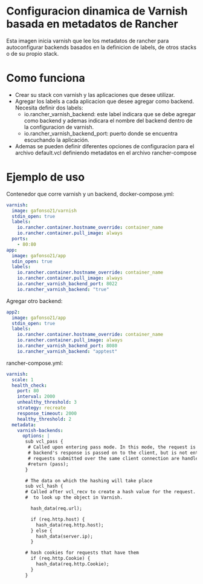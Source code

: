 # Configuracion dinamica de Varnish basada en metadatos de Rancher

Esta imagen inicia varnish que lee los metadatos de rancher para autoconfigurar backends basados en la definicion de labels, de otros stacks o de su propio stack.

# Como funciona
* Crear su stack con varnish y las aplicaciones que desee utilizar.
* Agregar los labels a cada aplicacion que desee agregar como backend. Necesita definir dos labels:
  * io.rancher_varnish_backend: este label indicara que se debe agregar como backend y ademas indicara el nombre del backend dentro de la configuracion de varnish.
  * io.rancher_varnish_backend_port: puerto donde se encuentra escuchando la aplicación.
* Ademas se pueden definir diferentes opciones de configuracion para el archivo default.vcl definiendo metadatos en el archivo rancher-compose





# Ejemplo de uso
Contenedor que corre varnish y un backend, docker-compose.yml: 
```yml
varnish:
  image: gafonso21/varnish
  stdin_open: true
  labels:
    io.rancher.container.hostname_override: container_name
    io.rancher.container.pull_image: always
  ports:
    - 80:80
app:
  image: gafonso21/app
  sdin_open: true
  labels:
    io.rancher.container.hostname_override: container_name
    io.rancher.container.pull_image: always
    io.rancher_varnish_backend_port: 8022
    io.rancher_varnish_backend: "true"
```
Agregar otro backend:

```yml
app2:
  image: gafonso21/app
  stdin_open: true
  labels:
    io.rancher.container.hostname_override: container_name
    io.rancher.container.pull_image: always
    io.rancher_varnish_backend_port: 8080
    io.rancher_varnish_backend: "apptest"
```

rancher-compose.yml:
```yml 
varnish:
  scale: 1
  health_check:
    port: 80
    interval: 2000
    unhealthy_threshold: 3
    strategy: recreate
    response_timeout: 2000
    healthy_threshold: 2
  metadata:
    varnish-backends:
      options: |
       sub vcl_pass {
        # Called upon entering pass mode. In this mode, the request is passed on to the backend, and the
        # backend's response is passed on to the client, but is not entered into the cache. Subsequent
        # requests submitted over the same client connection are handled normally.
        #return (pass);
       }

       # The data on which the hashing will take place
       sub vcl_hash {
       # Called after vcl_recv to create a hash value for the request. This is used as a key
       #  to look up the object in Varnish.

         hash_data(req.url);

         if (req.http.host) {
           hash_data(req.http.host);
         } else {
           hash_data(server.ip);
         }

       # hash cookies for requests that have them
         if (req.http.Cookie) {
           hash_data(req.http.Cookie);
         }
       }
```
